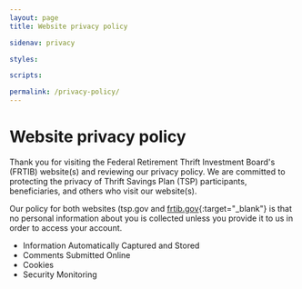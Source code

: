 ```yaml
---
layout: page
title: Website privacy policy

sidenav: privacy

styles:

scripts:

permalink: /privacy-policy/
---
```

# Website privacy policy

Thank you for visiting the Federal Retirement Thrift Investment Board's (FRTIB) website(s) and reviewing our privacy policy. We are committed to protecting the privacy of Thrift Savings Plan (TSP) participants, beneficiaries, and others who visit our website(s).

Our policy for both websites (tsp.gov and [frtib.gov](https://www.frtib.gov){:target="\_blank"} is that no personal information about you is collected unless you provide it to us in order to access your account.

- Information Automatically Captured and Stored
- Comments Submitted Online
- Cookies
- Security Monitoring

<!-- CONTENT END -->
